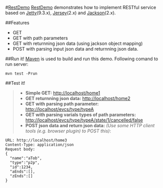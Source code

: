 #[RestDemo](https://github.com/minichen2000/RestDemo)
[RestDemo](https://github.com/minichen2000/RestDemo) demonstrates how to implement RESTful service based on [Jetty](http://www.eclipse.org/jetty/)(9.3.x), [Jersey](https://jersey.java.net/)(2.x) and [Jackson](http://wiki.fasterxml.com/JacksonHome)(2.x).

##Features
* GET
* GET with path parameters
* GET with returnning json data (using jackson object mapping)
* POST with parsing input json data and returnning json data.

##Run it!
[Maven](http://maven.apache.org/) is used to build and run this demo. Following comand to run server:
```
mvn test -Prun
```
##Test it!
> * **Simple GET:** [http://localhost/home1](http://localhost/home1)
> * **GET returnning json data:** [http://localhost/home2](http://localhost/home2)
> * **GET with parsing path parameter:** [http://localhost/evcs/type/typeA](http://localhost/evcs/type/typeA)
> * **GET with parsing varials types of path parameters:** [http://localhost/evcs/type/typeA/state/1/cancelled/false](http://localhost/evcs/type/typeA/state/1/cancelled/false)
> * **POST json data and return json data:** *(Use some HTTP client tools (e.g. browser plugin) to POST this)*:
```
URL: http://localhost/home3 
Content-Type: application/json 
Request body: 
{
  "name":"aTob", 
  "type":"p2p", 
  "id":1234, 
  "aEnds":[], 
  "zEnds":[]
}
```

